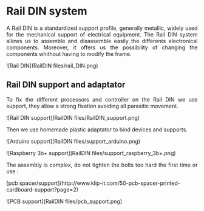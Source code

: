 # Rail DIN system

<p align = justify>A Rail DIN is a standardized support profile, generally metallic, widely used for the mechanical support of electrical equipment. 
The Rail DIN system allows us to assemble and disassemble easily the differents electronical components. Moreover, it offers us the possibility of changing the components whithout having to modify the frame.</p>

![Rail DIN](RailDIN files/rail_DIN.png)

## Rail DIN support and adaptator

<p align = justify>To fix the different processors and controller on the Rail DIN we use support, they allow a strong fixation avoiding all parasitic movement.</p>

![Rail DIN support](RailDIN files/RailDIN_support.png)

<p align = justify>Then we use homemade plastic adaptator to bind devices and supports.</p>

![Arduino support](RailDIN files/support_arduino.png)

![Raspberry 3b+ support](RailDIN files/support_raspberry_3b+.png)

<p align = justify>The assembly is complex, do not tighten the bolts too hard the first time or use :<br/></p>[pcb spacer/support](http://www.klip-it.com/50-pcb-spacer-printed-cardboard-support?page=2)

![PCB support](RailDIN files/pcb_support.png)
